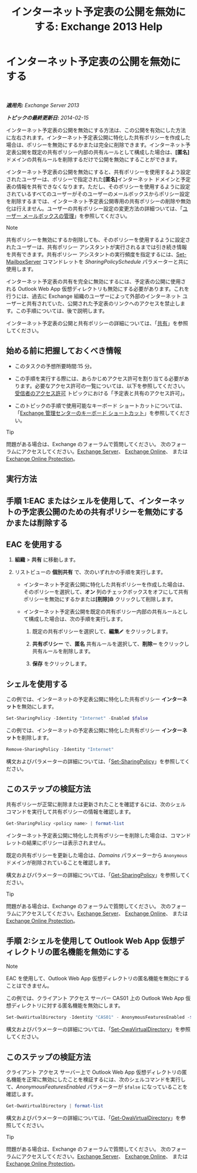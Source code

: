 ﻿---
title: 'インターネット予定表の公開を無効にする: Exchange 2013 Help'
TOCTitle: インターネット予定表の公開を無効にする
ms:assetid: f26dbf04-9dae-460f-a987-2ad3dfbc7b7e
ms:mtpsurl: https://technet.microsoft.com/ja-jp/library/JJ853047(v=EXCHG.150)
ms:contentKeyID: 50555898
ms.date: 04/24/2018
mtps_version: v=EXCHG.150
ms.translationtype: HT
---

# インターネット予定表の公開を無効にする

 

_**適用先:** Exchange Server 2013_

_**トピックの最終更新日:** 2014-02-15_

インターネット予定表の公開を無効にする方法は、この公開を有効にした方法に左右されます。インターネット予定表公開に特化した共有ポリシーを作成した場合は、ポリシーを無効にするかまたは完全に削除できます。インターネット予定表公開を既定の共有ポリシー内部の共有ルールとして構成した場合は、<strong>\[匿名\]</strong>ドメインの共有ルールを削除するだけで公開を無効にすることができます。

インターネット予定表の公開を無効にすると、共有ポリシーを使用するよう設定されたユーザーは、ポリシーで指定された<strong>\[匿名\]</strong>インターネット ドメインと予定表の情報を共有できなくなります。ただし、そのポリシーを使用するように設定されているすべてのユーザーがそのユーザーのメールボックスからポリシー設定を削除するまでは、インターネット予定表公開専用の共有ポリシーの削除や無効化は行えません。ユーザーの共有ポリシー設定の変更方法の詳細ついては、「[ユーザー メールボックスの管理](https://docs.microsoft.com/ja-jp/exchange/recipients-in-exchange-online/manage-user-mailboxes/manage-user-mailboxes)」を参照してください。


> [!NOTE]
> 共有ポリシーを無効にするか削除しても、そのポリシーを使用するように設定されたユーザーは、共有ポリシー アシスタントが実行されるまでは引き続き情報を共有できます。共有ポリシー アシスタントの実行頻度を指定するには、<A href="https://technet.microsoft.com/ja-jp/library/aa998651(v=exchg.150)">Set-MailboxServer</A> コマンドレットを <EM>SharingPolicySchedule</EM> パラメーターと共に使用します。



インターネット予定表の共有を完全に無効にするには、予定表の公開に使用される Outlook Web App 仮想ディレクトリも無効にする必要があります。これを行うには、過去に Exchange 組織のユーザーによって外部のインターネット ユーザーと共有されていた、公開された予定表のリンクへのアクセスを禁止します。この手順については、後で説明します。

インターネット予定表の公開と共有ポリシーの詳細については、「[共有](sharing-exchange-2013-help.md)」を参照してください。

## 始める前に把握しておくべき情報

  - このタスクの予想所要時間:15 分。

  - この手順を実行する際には、あらかじめアクセス許可を割り当てる必要があります。必要なアクセス許可の一覧については、以下を参照してください。[受信者のアクセス許可](recipients-permissions-exchange-2013-help.md) トピックにおける「予定表と共有のアクセス許可」。

  - このトピックの手順で使用可能なキーボード ショートカットについては、「[Exchange 管理センターのキーボード ショートカット](keyboard-shortcuts-in-the-exchange-admin-center-exchange-online-protection-help.md)」を参照してください。


> [!TIP]
> 問題がある場合は、Exchange のフォーラムで質問してください。 次のフォーラムにアクセスしてください。<A href="https://go.microsoft.com/fwlink/p/?linkid=60612">Exchange Server</A>、 <A href="https://go.microsoft.com/fwlink/p/?linkid=267542">Exchange Online</A>、 または <A href="https://go.microsoft.com/fwlink/p/?linkid=285351">Exchange Online Protection</A>。



## 実行方法

## 手順 1:EAC またはシェルを使用して、インターネットの予定表公開のための共有ポリシーを無効にするかまたは削除する

## EAC を使用する

1.  <strong>組織</strong> \> <strong>共有</strong> に移動します。

2.  リストビューの <strong>個別共有</strong> で、次のいずれかの手順を実行します。
    
      - インターネット予定表公開に特化した共有ポリシーを作成した場合は、そのポリシーを選択して、<strong>オン</strong> 列のチェックボックスをオフにして共有ポリシーを無効にするかまたは<strong>\[削除\]</strong>![\[削除\] アイコン](images/JJ651670.14f639f6-61e8-4418-bbfb-0db14de9d2f5(EXCHG.150).gif "[削除] アイコン") クリックして削除します。
    
      - インターネット予定表公開を既定の共有ポリシー内部の共有ルールとして構成した場合は、次の手順を実行します。
        
        1.  既定の共有ポリシーを選択して、<strong>編集</strong>![編集アイコン](images/Bb124582.6f53ccb2-1f13-4c02-bea0-30690e6ea71d(EXCHG.150).gif "編集アイコン") をクリックします。
        
        2.  <strong>共有ポリシー</strong> で、<strong>匿名</strong> 共有ルールを選択して、<strong>削除</strong>![\[削除\] アイコン](images/Dd362328.479b6ced-8d64-4277-a725-f17fea202b28(EXCHG.150).gif "[削除] アイコン") をクリックし共有ルールを削除します。
        
        3.  <strong>保存</strong> をクリックします。

## シェルを使用する

この例では、インターネットの予定表公開に特化した共有ポリシー **インターネット**を無効にします。

```powershell
Set-SharingPolicy -Identity "Internet" -Enabled $false
```

この例では、インターネットの予定表公開に特化した共有ポリシー **インターネット**を削除します。

```powershell
Remove-SharingPolicy -Identity "Internet"
```

構文およびパラメーターの詳細については、「[Set-SharingPolicy](https://technet.microsoft.com/ja-jp/library/dd297931\(v=exchg.150\))」を参照してください。

## このステップの検証方法

共有ポリシーが正常に削除または更新されたことを確認するには、次のシェル コマンドを実行して共有ポリシーの情報を確認します。

```powershell
Get-SharingPolicy <policy name> | format-list
```

インターネット予定表公開に特化した共有ポリシーを削除した場合は、コマンドレットの結果にポリシーは表示されません。

既定の共有ポリシーを更新した場合は、*Domains* パラメーターから `Anonymous` ドメインが削除されていることを確認します。

構文およびパラメーターの詳細については、「[Get-SharingPolicy](https://technet.microsoft.com/ja-jp/library/dd335081\(v=exchg.150\))」を参照してください。


> [!TIP]
> 問題がある場合は、Exchange のフォーラムで質問してください。 次のフォーラムにアクセスしてください。<A href="https://go.microsoft.com/fwlink/p/?linkid=60612">Exchange Server</A>、 <A href="https://go.microsoft.com/fwlink/p/?linkid=267542">Exchange Online</A>、 または <A href="https://go.microsoft.com/fwlink/p/?linkid=285351">Exchange Online Protection</A>。



## 手順 2:シェルを使用して Outlook Web App 仮想ディレクトリの匿名機能を無効にする


> [!NOTE]
> EAC を使用して、Outlook Web App 仮想ディレクトリの匿名機能を無効にすることはできません。



この例では、クライアント アクセス サーバー CAS01 上の Outlook Web App 仮想ディレクトリに対する匿名機能を無効にします。

```powershell
Set-OwaVirtualDirectory -Identity "CAS01" - AnonymousFeaturesEnabled -$false
```

構文およびパラメーターの詳細については、「[Set-OwaVirtualDirectory](https://technet.microsoft.com/ja-jp/library/bb123515\(v=exchg.150\))」を参照してください。

## このステップの検証方法

クライアント アクセス サーバー上で Outlook Web App 仮想ディレクトリの匿名機能を正常に無効にしたことを検証するには、次のシェルコマンドを実行して、*AnonymousFeaturesEnabled* パラメーターが `$false` になっていることを確認します。

```powershell
Get-OwaVirtualDirectory | format-list
```

構文およびパラメーターの詳細については、「[Get-OwaVirtualDirectory](https://technet.microsoft.com/ja-jp/library/aa998588\(v=exchg.150\))」を参照してください。


> [!TIP]
> 問題がある場合は、Exchange のフォーラムで質問してください。 次のフォーラムにアクセスしてください。<A href="https://go.microsoft.com/fwlink/p/?linkid=60612">Exchange Server</A>、 <A href="https://go.microsoft.com/fwlink/p/?linkid=267542">Exchange Online</A>、 または <A href="https://go.microsoft.com/fwlink/p/?linkid=285351">Exchange Online Protection</A>。


